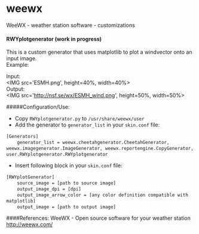 # weewx
WeeWX - weather station software - customizations

#### RWYplotgenerator (work in progress)
This is a custom generator that uses matplotlib to plot a windvector onto an input image.<BR>
Example:<P>
Input:<BR>
<IMG src='ESMH.png', height=40%, width=40%><BR>
Output:<BR>
<IMG src='http://nsf.se/wx/ESMH_wind.png', height=50%, width=50%>


#####Configuration/Use:<P>
- Copy ```RWYplotgenerator.py``` to ```/usr/share/weewx/user```
- Add the generator to ```generator_list``` in your ```skin.conf``` file:
```
[Generators]
    generator_list = weewx.cheetahgenerator.CheetahGenerator, weewx.imagegenerator.ImageGenerator, weewx.reportengine.CopyGenerator, user.RWYplotgenerator.RWYplotgenerator
```
- Insert following block in your ```skin.conf``` file:

```
[RWYplotGenerator]
    source_image = [path to source image]
    output_image_dpi = [dpi]
    output_image_arrow_color = [any color definition compatible with matplotlib]
    output_image = [path to output image]
```


####References:
WeeWX - Open source software for your weather station<BR>
http://weewx.com/
